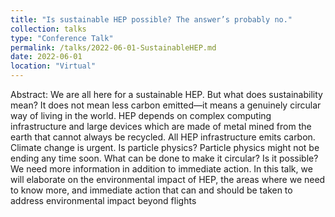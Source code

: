 ```yaml
---
title: "Is sustainable HEP possible? The answer’s probably no."
collection: talks
type: "Conference Talk"
permalink: /talks/2022-06-01-SustainableHEP.md
date: 2022-06-01
location: "Virtual"
---
```


Abstract: 
We are all here for a sustainable HEP. But what does sustainability mean? It does not mean less carbon emitted—it means a genuinely circular way of living in the world. HEP depends on complex computing infrastructure and large devices which are made of metal mined from the earth that cannot always be recycled. All HEP infrastructure emits carbon. Climate change is urgent. Is particle physics? Particle physics might not be ending any time soon. What can be done to make it circular? Is it possible? We need more information in addition to immediate action. In this talk, we will elaborate on the environmental impact of HEP, the areas where we need to know more, and immediate action that can and should be taken to address environmental impact beyond flights